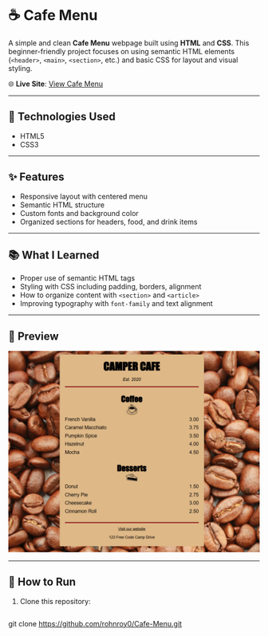 # ☕ Cafe Menu

A simple and clean **Cafe Menu** webpage built using **HTML** and **CSS**. This beginner-friendly project focuses on using semantic HTML elements (`<header>`, `<main>`, `<section>`, etc.) and basic CSS for layout and visual styling.

🌐 **Live Site**: [View Cafe Menu](https://rohnroy0.github.io/Cafe-Menu/)

---

## 🔧 Technologies Used

- HTML5
- CSS3

---

## ✨ Features

- Responsive layout with centered menu
- Semantic HTML structure
- Custom fonts and background color
- Organized sections for headers, food, and drink items

---

## 📚 What I Learned

- Proper use of semantic HTML tags
- Styling with CSS including padding, borders, alignment
- How to organize content with `<section>` and `<article>`
- Improving typography with `font-family` and text alignment

---

## 📸 Preview

![Cafe Menu Preview](https://github.com/rohnroy0/Cafe-Menu/blob/main/preview03.png?raw=true)

---

## 🚀 How to Run

1. Clone this repository:
   ```bash
git clone https://github.com/rohnroy0/Cafe-Menu.git
